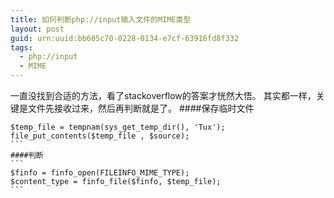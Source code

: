 ```yaml
---
title: 如何判断php://input输入文件的MIME类型
layout: post
guid: urn:uuid:bb605c70-0228-0134-e7cf-63916fd8f332
tags:
  - php://input
  - MIME
---
```


一直没找到合适的方法，看了stackoverflow的答案才恍然大悟。
其实都一样，关键是文件先接收过来，然后再判断就是了。
####保存临时文件
````
$temp_file = tempnam(sys_get_temp_dir(), 'Tux');  
file_put_contents($temp_file , $source); 
```
####判断
```
$finfo = finfo_open(FILEINFO_MIME_TYPE);  
$content_type = finfo_file($finfo, $temp_file);
```
